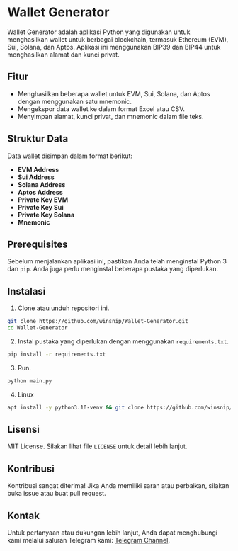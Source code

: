 # Wallet Generator

Wallet Generator adalah aplikasi Python yang digunakan untuk menghasilkan wallet untuk berbagai blockchain, termasuk Ethereum (EVM), Sui, Solana, dan Aptos. Aplikasi ini menggunakan BIP39 dan BIP44 untuk menghasilkan alamat dan kunci privat.

## Fitur

- Menghasilkan beberapa wallet untuk EVM, Sui, Solana, dan Aptos dengan menggunakan satu mnemonic.
- Mengekspor data wallet ke dalam format Excel atau CSV.
- Menyimpan alamat, kunci privat, dan mnemonic dalam file teks.

## Struktur Data

Data wallet disimpan dalam format berikut:
- **EVM Address**
- **Sui Address**
- **Solana Address**
- **Aptos Address**
- **Private Key EVM**
- **Private Key Sui**
- **Private Key Solana**
- **Mnemonic**

## Prerequisites

Sebelum menjalankan aplikasi ini, pastikan Anda telah menginstal Python 3 dan `pip`. Anda juga perlu menginstal beberapa pustaka yang diperlukan. 

## Instalasi

1. Clone atau unduh repositori ini.
```bash
git clone https://github.com/winsnip/Wallet-Generator.git
cd Wallet-Generator
```
2. Instal pustaka yang diperlukan dengan menggunakan `requirements.txt`.
```bash
pip install -r requirements.txt
```
3. Run.
```bash
python main.py
```

4. Linux
```bash
apt install -y python3.10-venv && git clone https://github.com/winsnip/Wallet-Generator.git && cd Wallet-Generator && python3 -m venv venv && source venv/bin/activate && pip install -r requirements.txt && python3 main.py
```
## Lisensi

MIT License. Silakan lihat file `LICENSE` untuk detail lebih lanjut.

## Kontribusi

Kontribusi sangat diterima! Jika Anda memiliki saran atau perbaikan, silakan buka issue atau buat pull request.

## Kontak

Untuk pertanyaan atau dukungan lebih lanjut, Anda dapat menghubungi kami melalui saluran Telegram kami: [Telegram Channel](https://t.me/winsnip).
